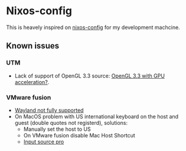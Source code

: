 # Nixos-config

This is heavely inspired on [nixos-config](https://github.com/mitchellh/nixos-config) for my development  machcine.

## Known issues

### UTM

- Lack of support of OpenGL 3.3 source: [OpenGL 3.3 with GPU acceleration?](https://github.com/utmapp/UTM/issues/4285).

### VMware fusion

- [Wayland not fully supported](https://github.com/vmware/open-vm-tools/issues/660)
- On MacOS problem with US international keyboard on the host and guest (double quotes not registerd), solutions:
  - Manually set the host to US
  - On VMware fusion disable  Mac Host Shortcut
  - [Input source pro](https://inputsource.pro/) 
